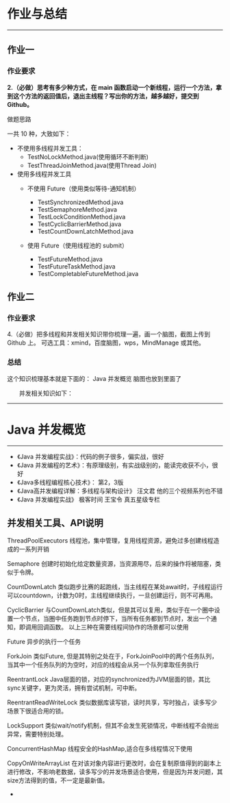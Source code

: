 # 作业与总结

---

## 作业一

### 作业要求

**2.（必做）思考有多少种方式，在 main 函数启动一个新线程，运行一个方法，拿到这个方法的返回值后，退出主线程？写出你的方法，越多越好，提交到 Github。**

做题思路

一共 10 种，大致如下：

- 不使用多线程并发工具：
  - TestNoLockMethod.java(使用循环不断判断)
  - TestThreadJoinMethod.java(使用Thread Join)
- 使用多线程并发工具
  - 不使用 Future（使用类似等待-通知机制）
    - TestSynchronizedMethod.java
    - TestSemaphoreMethod.java
    - TestLockConditionMethod.java
    - TestCyclicBarrierMethod.java
    - TestCountDownLatchMethod.java
    
  - 使用 Future（使用线程池的 submit）
    - TestFutureMethod.java
    - TestFutureTaskMethod.java
    - TestCompletableFutureMethod.java
    
    
    
    
    
    
  
  

## 作业二

### 作业要求

4.（必做）把多线程和并发相关知识带你梳理一遍，画一个脑图，截图上传到 Github 上。
可选工具：xmind，百度脑图，wps，MindManage 或其他。

### 总结

这个知识梳理基本就是下面的： Java 并发概览
脑图也放到里面了

&ensp;&ensp;&ensp;&ensp;并发相关知识如下：

 

---

# Java 并发概览

---



- 《Java 并发编程实战》：代码的例子很多，偏实战，很好
- 《Java 并发编程的艺术》：有原理级别，有实战级别的，能读完收获不小，很好
- 《Java多线程编程核心技术》： 第2，3版 
- 《Java高并发编程详解：多线程与架构设计》 汪文君 他的三个视频系列也不错
- 《Java 并发编程实战》 极客时间 王宝令 真五星级专栏





## 并发相关工具、API说明

ThreadPoolExecutors 线程池，集中管理，复用线程资源，避免过多创建线程造成的一系列开销

Semaphore 创建时初始化给定数量资源，当资源用尽，后来的操作将被阻塞，类似于令牌。

CountDownLatch 类似跑步比赛的起跑线，当主线程在某处await时，子线程运行可以countdown，计数为0时，主线程继续执行，一旦创建运行，则不可再用。

CyclicBarrier 与CountDownLatch类似，但是其可以复用，类似于在一个圈中设置一个节点，当圈中任务跑到节点时停下，当所有任务都到节点时，发出一个通知，即调用回调函数。 以上三种在需要线程间协作的场景都可以使用

Future 异步的执行一个任务

ForkJoin 类似Future, 但是其特别之处在于，ForkJoinPool中的两个任务队列，当其中一个任务队列的为空时，对应的线程会从另一个队列拿取任务执行

ReentrantLock Java层面的锁，对应的synchronized为JVM层面的锁，其比sync关键字，更为灵活，拥有尝试机制，可中断。

ReentrantReadWriteLock 类似数据库读写锁，读时共享，写时独占，读多写少场景下很适合用的锁。

LockSupport 类似wait/notify机制，但其不会发生死锁情况，中断线程不会抛出异常，需要特别处理。

ConcurrentHashMap 线程安全的HashMap,适合在多线程情况下使用

CopyOnWriteArrayList 在对该对象内容进行更改时，会在复制原值得到的副本上进行修改，不影响老数据，读多写少的并发场景适合使用，但是因为并发问题，其size方法得到的值，不一定是最新值。



- 
